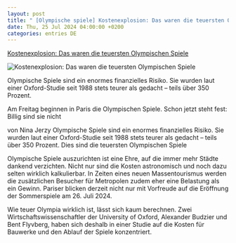 ```yaml
---
layout: post
title: " [Olympische spiele] Kostenexplosion: Das waren die teuersten Olympischen Spiele"
date: Thu, 25 Jul 2024 04:00:00 +0200
categories: entries DE
---
```

[Kostenexplosion: Das waren die teuersten Olympischen Spiele](https://www.capital.de/leben/kostenexplosion--das-waren-die-teuersten-olympischen-spiele--34906462.html)

![Kostenexplosion: Das waren die teuersten Olympischen Spiele](https://image.capital.de/34906460/t/Wh/v4/w1440/r1.7778/-/paris-imago0715116660h--1-.jpg)

Olympische Spiele sind ein enormes finanzielles Risiko. Sie wurden laut einer Oxford-Studie seit 1988 stets teurer als gedacht – teils über 350 Prozent.

Am Freitag beginnen in Paris die Olympischen Spiele. Schon jetzt steht fest: Billig sind sie nicht

von Nina Jerzy Olympische Spiele sind ein enormes finanzielles Risiko. Sie wurden laut einer Oxford-Studie seit 1988 stets teurer als gedacht – teils über 350 Prozent. Dies sind die teuersten Olympischen Spiele

Olympische Spiele auszurichten ist eine Ehre, auf die immer mehr Städte dankend verzichten. Nicht nur sind die Kosten astronomisch und noch dazu selten wirklich kalkulierbar. In Zeiten eines neuen Massentourismus werden die zusätzlichen Besucher für Metropolen zudem eher eine Belastung als ein Gewinn. Pariser blicken derzeit nicht nur mit Vorfreude auf die Eröffnung der Sommerspiele am 26. Juli 2024.

Wie teuer Olympia wirklich ist, lässt sich kaum berechnen. Zwei Wirtschaftswissenschaftler der University of Oxford, Alexander Budzier und Bent Flyvberg, haben sich deshalb in einer Studie auf die Kosten für Bauwerke und den Ablauf der Spiele konzentriert.

